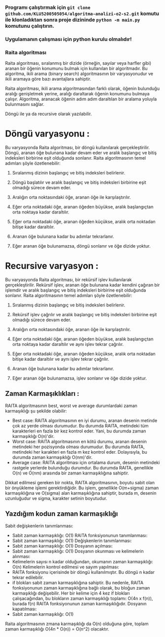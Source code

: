 ### Programı çalıştırmak için `git clone github.com/KLU5200505054/algoritma-analizi-o2-s2.git` komutu ile klonladıktan sonra proje dizininde `python -m main.py` komutunu çalıştırın.

### Uygulamanın çalışması için python kurulu olmalıdır!


### Raita algoritması

Raita algoritması, sıralanmış bir dizide (örneğin, sayılar veya harfler gibi) aranan bir öğenin konumunu bulmak için kullanılan bir algoritmadır. Bu algoritma, ikili arama (binary search) algoritmasının bir varyasyonudur ve ikili aramaya göre bazı avantajlara sahiptir.

Raita algoritması, ikili arama algoritmasından farklı olarak, öğenin bulunduğu aralığı genişletmek yerine, aralığı daraltarak öğenin konumunu bulmaya çalışır. Algoritma, aranacak öğenin adım adım daraltılan bir aralama yoluyla bulunmasını sağlar.


Döngü ile ya da recursive olarak yazılabilir.

# Döngü varyasyonu :

Bu varyasyonda Raita algoritması, bir döngü kullanılarak gerçekleştirilir. Döngü, aranan öğe bulunana kadar devam eder ve aralık başlangıç ve bitiş indeksleri birbirine eşit olduğunda sonlanır. Raita algoritmasının temel adımları şöyle özetlenebilir:

1. Sıralanmış dizinin başlangıç ve bitiş indeksleri belirlenir.

2. Döngü başlatılır ve aralık başlangıç ve bitiş indeksleri birbirine eşit olmadığı sürece devam eder.

3. Aralığın orta noktasındaki öğe, aranan öğe ile karşılaştırılır.

4. Eğer orta noktadaki öğe, aranan öğeden büyükse, aralık başlangıçtan orta noktaya kadar daraltılır.

5. Eğer orta noktadaki öğe, aranan öğeden küçükse, aralık orta noktadan bitişe kadar daraltılır.

6. Aranan öğe bulunana kadar bu adımlar tekrarlanır.

7. Eğer aranan öğe bulunamazsa, döngü sonlanır ve öğe dizide yoktur.

# Recursive varyasyon :

Bu varyasyonda Raita algoritması, bir rekürsif işlev kullanılarak gerçekleştirilir. Rekürsif işlev, aranan öğe bulunana kadar kendini çağıran bir işlemdir ve aralık başlangıç ve bitiş indeksleri birbirine eşit olduğunda sonlanır. Raita algoritmasının temel adımları şöyle özetlenebilir:

1. Sıralanmış dizinin başlangıç ve bitiş indeksleri belirlenir.

2. Rekürsif işlev çağrılır ve aralık başlangıç ve bitiş indeksleri birbirine eşit olmadığı sürece devam eder.

3. Aralığın orta noktasındaki öğe, aranan öğe ile karşılaştırılır.

4. Eğer orta noktadaki öğe, aranan öğeden büyükse, aralık başlangıçtan orta noktaya kadar daraltılır ve aynı işlev tekrar çağrılır.

5. Eğer orta noktadaki öğe, aranan öğeden küçükse, aralık orta noktadan bitişe kadar daraltılır ve aynı işlev tekrar çağrılır.

6. Aranan öğe bulunana kadar bu adımlar tekrarlanır.

7. Eğer aranan öğe bulunamazsa, işlev sonlanır ve öğe dizide yoktur.


## Zaman Karmaşıklıkları : 

RAITA algoritmasının best, worst ve average durumlardaki zaman karmaşıklığı şu şekilde olabilir:

 - Best case: RAITA algoritmasının en iyi durumu, aranan desenin metinde çok az yerde olması durumudur. Bu durumda RAITA, metindeki tüm karakterleri en fazla bir kez kontrol eder. Yani, bu durumda zaman karmaşıklığı O(n)'dir.
 - Worst case: RAITA algoritmasının en kötü durumu, aranan desenin metindeki her pozisyonda olması durumudur. Bu durumda RAITA, metindeki her karakteri en fazla m kez kontrol eder. Dolayısıyla, bu durumda zaman karmaşıklığı O(nm)'dir.
 - Average case: RAITA algoritması için ortalama durum, desenin metindeki rastgele yerlerde bulunduğu durumdur. Bu durumda RAITA, genellikle O(n) ve O(nm) arasında bir zaman karmaşıklığına sahiptir.

Dikkat edilmesi gereken bir nokta, RAITA algoritmasının, boyutu sabit olan bir önyükleme işlemi gerektirdiğidir. Bu işlem, genellikle O(m+sigma) zaman karmaşıklığına ve O(sigma) alan karmaşıklığına sahiptir, burada m, desenin uzunluğudur ve sigma, karakter setinin boyutudur.

## Yazdığım kodun zaman karmaşıklığı

Sabit değişkenlerin tanımlanması:
 - Sabit zaman karmaşıklığı: O(1)
RAITA fonksiyonunun tanımlanması:
 - Sabit zaman karmaşıklığı: O(1)
Değişkenlerin tanımlanması:
 - Sabit zaman karmaşıklığı: O(1)
Dosyanın açılması:
 - Sabit zaman karmaşıklığı: O(1)
Dosyanın okunması ve kelimelerin alınması:
 - Kelimelerin sayısı n kadar olduğundan, okumanın zaman karmaşıklığı: O(n)
Kelimelerin kontrol edilmesi ve sayım yapılması:
 - RAITA fonksiyonu içerisinde bir döngü kullanılmıştır. Bu döngü n kadar tekrar edilebilir.
 - if blokları sabit zaman karmaşıklığına sahiptir. Bu nedenle, RAITA fonksiyonunun zaman karmaşıklığına bağlı olarak, bu bloğun zaman karmaşıklığı değişebilir.
Her bir kelime için 4 kez if blokları çalışacağından, bu blokların zaman karmaşıklığı toplamı: O(4n x f(n)), burada f(n) RAITA fonksiyonunun zaman karmaşıklığıdır.
Dosyanın kapatılması:
 - Sabit zaman karmaşıklığı: O(1)

Raita algoritmasının zmana karmaşıklığı da O(n) olduğuna göre, toplam zaman karmaşıklığı O(4n * O(n)) = O(n^2) olacaktır.

